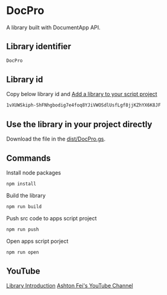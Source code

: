 # DocPro

A library built with DocumentApp API.

## Library identifier

```bash
DocPro
```

## Library id

Copy below library id and [Add a library to your script project](https://developers.google.com/apps-script/guides/libraries#add_a_library_to_your_script_project)

```bash
1vXUWSkiph-ShFNhgbodig7e4foq8YJiVWOSdlUsfLgf8jjKZhYX6K8JF
```

## Use the library in your project directly

Download the file in the [dist/DocPro.gs](https://github.com/ashtonfei/gas-libs/blob/DocPro/dist/DocPro.gs).

## Commands

Install node packages

```bash
npm install
```

Build the library

```bash
npm run build
```

Push src code to apps script project

```bash
npm run push
```

Open apps script porject

```bash
npm run open
```

## YouTube

[Library Introduction](https://youtu.be/r6RUa86aGk4)
[Ashton Fei's YouTube Channel](https://youtube.com/ashtonfei)
